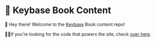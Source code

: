 # 📝 Keybase Book Content

👋 Hey there! Welcome to the [Keybase](https://keybase.io) Book content repo! 

👩‍💻If you're looking for the code that powers the site, check [over here](https://github.com/facultyco/keybase). 
